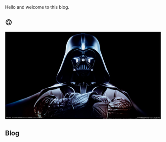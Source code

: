 Hello and welcome to this blog.

## :upside_down_face:	
![Image of vader](images/star-wars-wallpaper-9.jpg)

## Blog
